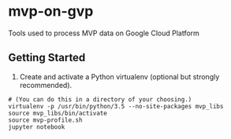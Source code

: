 # mvp-on-gvp
Tools used to process MVP data on Google Cloud Platform

## Getting Started
1. Create and activate a Python virtualenv (optional but strongly recommended).
```
# (You can do this in a directory of your choosing.)
virtualenv -p /usr/bin/python/3.5 --no-site-packages mvp_libs
source mvp_libs/bin/activate
source mvp-profile.sh
jupyter notebook
```

